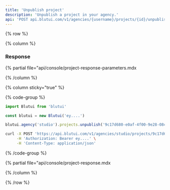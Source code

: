 ```yaml
---
title: 'Unpublish project'
description: 'Unpublish a project in your agency.'
api: 'POST api.blutui.com/v1/agencies/{username}/projects/{id}/unpublish'
---
```


{% row %}

{% column %}
### Response

{% partial file="api/console/project-response-parameters.mdx</include>

{% /column %}

{% column sticky="true" %}

{% code-group %}

```ts {% process=false filename="Node.js" %}
import Blutui from 'blutui'

const blutui = new Blutui('ey....')

blutui.agency('studio').projects.unpublish('9c17d680-e0af-4f00-9e28-08c4e38e89e0')
```

```bash {% process=false filename="cURL" %}
curl -X POST 'https://api.blutui.com/v1/agencies/studio/projects/9c17d680-e0af-4f00-9e28-08c4e38e89e0/unpublish' \
     -H 'Authorization: Bearer ey....' \
     -H 'Content-Type: application/json'
```

{% /code-group %}

{% partial file="api/console/project-response.mdx</include>

{% /column %}

{% /row %}

